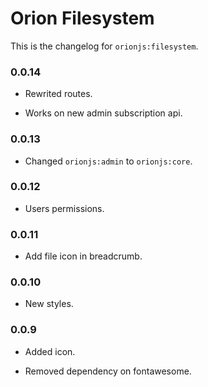 Orion Filesystem
================

This is the changelog for ```orionjs:filesystem```. 

### 0.0.14 

- Rewrited routes.

- Works on new admin subscription api.

### 0.0.13

- Changed ```orionjs:admin``` to ```orionjs:core```.

### 0.0.12

- Users permissions.

### 0.0.11

- Add file icon in breadcrumb.

### 0.0.10

- New styles.

### 0.0.9

- Added icon.

- Removed dependency on fontawesome.